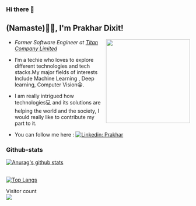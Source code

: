 
### Hi there 👋

<h2>(Namaste)🙏🏻, I'm Prakhar Dixit! </h2>

<img align='right' src="https://media.giphy.com/media/du3J3cXyzhj75IOgvA/giphy.gif" width="230">

* <p><em>Former Software Engineer at <a href="https://www.titan.co.in/">Titan Company Limited</a></em></p>

* I’m a techie who loves to explore different technologies and tech stacks.My major fields of interests Include Machine Learning , Deep learning, Computer Vision😀.

* I am really intrigued how technologies💻 and its solutions are helping the world and the society, I would really like to contribute my part to it.

* You can follow me here : [![Linkedin: Prakhar](https://img.shields.io/badge/-Prakhar-blue?style=flat-square&logo=Linkedin&logoColor=white&link=https://www.linkedin.com/in/prakhar-dixit-712751149/)](https://www.linkedin.com/in/prakhar-dixit-712751149/)</p>


### Github-stats

[![Anurag's github stats](https://github-readme-stats.vercel.app/api?username=pdx97&show_icons=true&theme=merko&card_width=500)](https://github.com/anuraghazra/github-readme-stats)  

<br>[![Top Langs](https://github-readme-stats.vercel.app/api/top-langs/?username=pdx97&layout=compact&card_width=445)](https://github.com/anuraghazra/github-readme-stats)</br>

<p align="left"> 
  Visitor count<br>
  <a target="_blank" rel="noopener noreferrer" href="https://camo.githubusercontent.com/87d54b8ad86f593cefcbe5c896c3070ffd8090d0/68747470733a2f2f70726f66696c652d636f756e7465722e676c697463682e6d652f502d726979616e6b612d7072617361642f636f756e742e737667"><img src="https://camo.githubusercontent.com/87d54b8ad86f593cefcbe5c896c3070ffd8090d0/68747470733a2f2f70726f66696c652d636f756e7465722e676c697463682e6d652f502d726979616e6b612d7072617361642f636f756e742e737667" data-canonical-src="https://profile-counter.glitch.me/P-riyanka-prasad/count.svg" style="max-width:100%;"></a>
</p>







<!--
**pdx97/pdx97** is a ✨ _special_ ✨ repository because its `README.md` (this file) appears on your GitHub profile.





